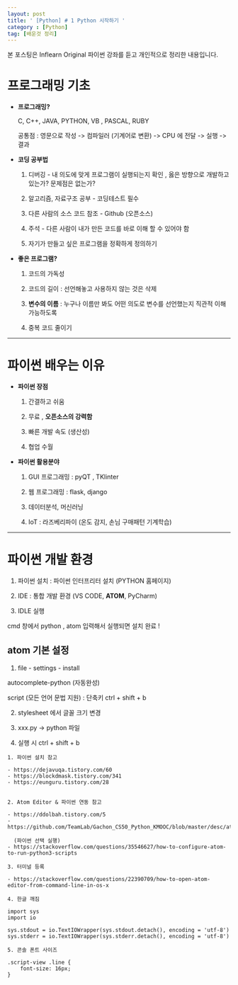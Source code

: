 ```yaml
---
layout: post
title: ' [Python] # 1 Python 시작하기 '
category : [Python]
tag: [배운것 정리]
---
```

    
본 포스팅은 Inflearn Original 파이썬 강좌를 듣고 개인적으로 정리한 내용입니다.     


# 프로그래밍 기초 

* **프로그래밍?** 

  C, C++, JAVA, PYTHON, VB , PASCAL, RUBY 

  공통점 : 영문으로 작성 -> 컴파일러 (기계어로 변환) -> CPU 에 전달 -> 실행 -> 결과
     
   
     
* **코딩 공부법**

  1. 디버깅 - 내 의도에 맞게 프로그램이 실행되는지 확인 , 옳은 방향으로 개발하고 있는가? 문제점은 없는가? 
    
  2. 알고리즘, 자료구조 공부 - 코딩테스트 필수 

  3. 다른 사람의 소스 코드 참조 - Github (오픈소스) 

  4. 주석 - 다른 사람이 내가 만든 코드를 바로 이해 할 수 있어야 함 

  5. 자기가 만들고 싶은 프로그램을 정확하게 정의하기 


* **좋은 프로그램?**

  1. 코드의 가독성 

  2. 코드의 길이 : 선언해놓고 사용하지 않는 것은 삭제 

  3. **변수의 이름** : 누구나 이름만 봐도 어떤 의도로 변수를 선언했는지 직관적 이해 가능하도록

  4. 중복 코드 줄이기

- - - 

# 파이썬 배우는 이유 

* **파이썬 장점** 

  1. 간결하고 쉬움 

  2. 무료 , **오픈소스의 강력함**

  3. 빠른 개발 속도 (생산성)

  4. 협업 수월 


* **파이썬 활용분야**

  1. GUI 프로그래밍 : pyQT , TKlinter 

  2. 웹 프로그래밍 : flask, django 

  3. 데이터분석, 머신러닝 
    
  4. IoT : 라즈베리파이 (온도 감지, 손님 구매패턴 기계학습)

- - - 

# 파이썬 개발 환경

  1. 파이썬 설치 : 파이썬 인터프리터 설치 (PYTHON 홈페이지)

  2. IDE : 통합 개발 환경 (VS CODE, **ATOM**, PyCharm) 

  3. IDLE 실행 

  cmd 창에서 python , atom 입력해서 실행되면 설치 완료 !  

## atom 기본 설정 

1. file - settings - install 

autocomplete-python (자동완성) 

script (모든 언어 문법 지원) : 단축키 ctrl + shift + b

2. stylesheet 에서 글꼴 크기 변경 

3. xxx.py -> python 파일 

4. 실행 시 ctrl + shift + b


```
1. 파이썬 설치 참고

- https://dejavuqa.tistory.com/60
- https://blockdmask.tistory.com/341
- https://eunguru.tistory.com/28


2. Atom Editor & 파이썬 연동 참고

- https://ddolbah.tistory.com/5
- https://github.com/TeamLab/Gachon_CS50_Python_KMOOC/blob/master/desc/atom_macos.md

  (파이썬 선택 실행)
- https://stackoverflow.com/questions/35546627/how-to-configure-atom-to-run-python3-scripts

3. 터미널 등록

- https://stackoverflow.com/questions/22390709/how-to-open-atom-editor-from-command-line-in-os-x

4. 한글 깨짐

import sys
import io

sys.stdout = io.TextIOWrapper(sys.stdout.detach(), encoding = 'utf-8')
sys.stderr = io.TextIOWrapper(sys.stderr.detach(), encoding = 'utf-8')

5. 콘솔 폰트 사이즈

.script-view .line {
	font-size: 16px;
}
```















